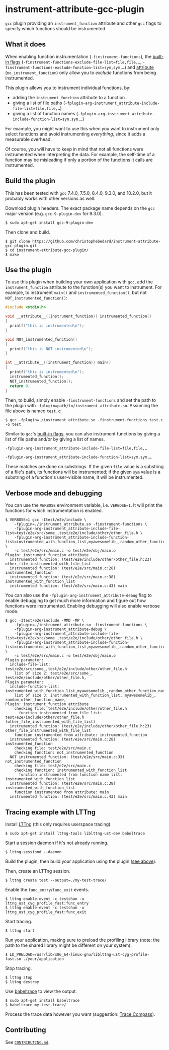 # instrument-attribute-gcc-plugin

`gcc` plugin providing an `instrument_function` attribute and other `gcc` flags to specify which functions should be instrumented.

## What it does

When enabling function instrumentation (`-finstrument-functions`), the [built-in flags](https://gcc.gnu.org/onlinedocs/gcc/Instrumentation-Options.html#Instrumentation-Options) (`-finstrument-functions-exclude-file-list=file,file,…`, `-finstrument-functions-exclude-function-list=sym,sym,…`) and [attribute](https://gcc.gnu.org/onlinedocs/gcc/Common-Function-Attributes.html#Common-Function-Attributes) (`no_instrument_function`) only allow you to *exclude* functions from being instrumented.

This plugin allows you to instrument individual functions, by:

* adding the `instrument_function` attribute to a function
* giving a list of file paths (`-fplugin-arg-instrument_attribute-include-file-list=file,file,…`)
* giving a list of function names (`-fplugin-arg-instrument_attribute-include-function-list=sym,sym,…`)

For example, you might want to use this when you want to instrument only select functions and avoid instrumenting _everything_, since it adds a measurable overhead.

Of course, you will have to keep in mind that not all functions were instrumented when interpreting the data.
For example, the self-time of a function may be misleading if only a portion of the functions it calls are instrumented.

## Build the plugin

This has been tested with `gcc` 7.4.0, 7.5.0, 8.4.0, 9.3.0, and 10.2.0, but it probably works with other versions as well.

Download plugin headers.
The exact package name depends on the `gcc` major version (e.g. `gcc-9-plugin-dev` for 9.3.0).

```shell
$ sudo apt-get install gcc-9-plugin-dev
```

Then clone and build.

```shell
$ git clone https://github.com/christophebedard/instrument-attribute-gcc-plugin.git
$ cd instrument-attribute-gcc-plugin/
$ make
```

## Use the plugin

To use this plugin when building your own application with `gcc`, add the `instrument_function` attribute to the function(s) you want to instrument.
For example, to instrument `main()` and `instrumented_function()`, but not `NOT_instrumented_function()`:

```c
#include <stdio.h>

void __attribute__((instrument_function)) instrumented_function()
{
  printf("this is instrumented\n");
}

void NOT_instrumented_function()
{
  printf("this is NOT instrumented\n");
}

int __attribute__((instrument_function)) main()
{
  printf("this is instrumented\n");
  instrumented_function();
  NOT_instrumented_function();
  return 0;
}
```

Then, to build, simply enable `-finstrument-functions` and set the path to the plugin with `-fplugin=path/to/instrument_attribute.so`.
Assuming the file above is named `test.c`:

```shell
$ gcc -fplugin=./instrument_attribute.so -finstrument-functions test.c -o test
```

Similar to `gcc`'s [built-in flags](https://gcc.gnu.org/onlinedocs/gcc/Instrumentation-Options.html), you can also instrument functions by giving a list of file paths and/or by giving a list of names.

```
-fplugin-arg-instrument_attribute-include-file-list=file,file,…
```

```
-fplugin-arg-instrument_attribute-include-function-list=sym,sym,…
```

These matches are done on substrings.
If the given `file` value is a substring of a file's path, its functions will be instrumented; if the given `sym` value is a substring of a function's user-visible name, it will be instrumented.

## Verbose mode and debugging

You can use the `VERBOSE` environment variable, i.e. `VERBOSE=1`.
It will print the functions for which instrumentation is enabled.

```shell
$ VERBOSE=1 gcc -Itest/e2e/include \
    -fplugin=./instrument_attribute.so -finstrument-functions \
    -fplugin-arg-instrument_attribute-include-file-list=test/e2e/src/some_,test/e2e/include/other/other_file.h \
    -fplugin-arg-instrument_attribute-include-function-list=instrumented_with_function_list,myawesomelib_,random_other_function_name \
    -c test/e2e/src/main.c -o test/e2e/obj/main.o
Plugin: instrument_function attribute
  instrumented function: (test/e2e/include/other/other_file.h:23) other_file_instrumented_with_file_list
  instrumented function: (test/e2e/src/main.c:28) instrumented_function
  instrumented function: (test/e2e/src/main.c:38) instrumented_with_function_list
  instrumented function: (test/e2e/src/main.c:43) main
```

You can also use the `-fplugin-arg-instrument_attribute-debug` flag to enable debugging to get much more information and figure out how functions were instrumented.
Enabling debugging will also enable verbose mode.

```shell
$ gcc -Itest/e2e/include -MMD -MP \
    -fplugin=./instrument_attribute.so -finstrument-functions \
    -fplugin-arg-instrument_attribute-debug \
    -fplugin-arg-instrument_attribute-include-file-list=test/e2e/src/some_,test/e2e/include/other/other_file.h \
    -fplugin-arg-instrument_attribute-include-function-list=instrumented_with_function_list,myawesomelib_,random_other_function_name \
    -c test/e2e/src/main.c -o test/e2e/obj/main.o
Plugin parameter:
  include-file-list: test/e2e/src/some_,test/e2e/include/other/other_file.h
    list of size 2: test/e2e/src/some_, test/e2e/include/other/other_file.h, 
Plugin parameter:
  include-function-list: instrumented_with_function_list,myawesomelib_,random_other_function_name
    list of size 3: instrumented_with_function_list, myawesomelib_, random_other_function_name, 
Plugin: instrument_function attribute
    checking file: test/e2e/include/other/other_file.h
      function instrumented from file list: test/e2e/include/other/other_file.h (other_file_instrumented_with_file_list)
  instrumented function: (test/e2e/include/other/other_file.h:23) other_file_instrumented_with_file_list
    function instrumented from attribute: instrumented_function
  instrumented function: (test/e2e/src/main.c:28) instrumented_function
    checking file: test/e2e/src/main.c
    checking function: not_instrumented_function
  NOT instrumented function: (test/e2e/src/main.c:33) not_instrumented_function
    checking file: test/e2e/src/main.c
    checking function: instrumented_with_function_list
      function instrumented from function name list: instrumented_with_function_list
  instrumented function: (test/e2e/src/main.c:38) instrumented_with_function_list
    function instrumented from attribute: main
  instrumented function: (test/e2e/src/main.c:43) main
```

## Tracing example with LTTng

Install [LTTng](https://lttng.org/docs/v2.10/#doc-installing-lttng) (this only requires userspace tracing).

```shell
$ sudo apt-get install lttng-tools liblttng-ust-dev babeltrace
```

Start a session daemon if it's not already running.

```shell
$ lttng-sessiond --daemon
```

Build the plugin, then build your application using the plugin ([see above](#use-the-plugin)).

Then, create an LTTng session.

```shell
$ lttng create test --output=./my-test-trace/
```

Enable the `func_entry`/`func_exit` events.

```shell
$ lttng enable-event -c testchan -u lttng_ust_cyg_profile_fast:func_entry
$ lttng enable-event -c testchan -u lttng_ust_cyg_profile_fast:func_exit
```

Start tracing.

```shell
$ lttng start
```

Run your application, making sure to preload the profiling library (note: the path to the shared library might be different on your system).

```shell
$ LD_PRELOAD=/usr/lib/x86_64-linux-gnu/liblttng-ust-cyg-profile-fast.so ./your/application
```

Stop tracing.

```shell
$ lttng stop
$ lttng destroy
```

Use [babeltrace](https://babeltrace.org/#bt1-get) to view the output.

```shell
$ sudo apt-get install babeltrace
$ babeltrace my-test-trace/
```

Process the trace data however you want (suggestion: [Trace Compass](https://www.eclipse.org/tracecompass/)).

## Contributing

See [`CONTRIBUTING.md`](./CONTRIBUTING.md).
